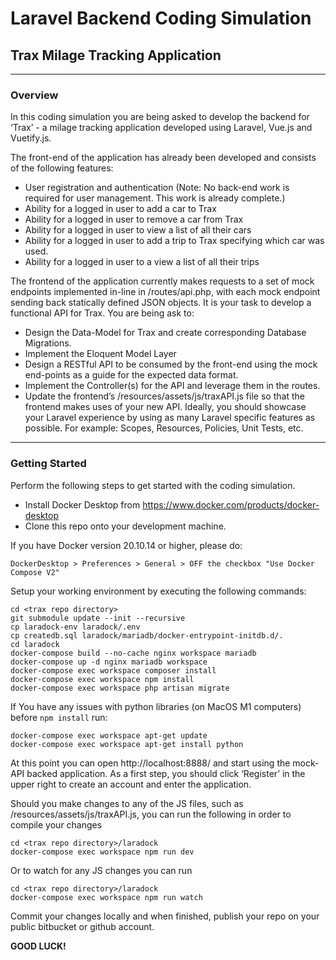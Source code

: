 # Laravel Backend Coding Simulation

## Trax Milage Tracking Application

---

### Overview

In this coding simulation you are being asked to develop the backend for ‘Trax’ - a milage tracking application
developed using Laravel, Vue.js and Vuetify.js.

The front-end of the application has already been developed and consists of the following features:

- User registration and authentication (Note: No back-end work is required for user management. This work is already
  complete.)
- Ability for a logged in user to add a car to Trax
- Ability for a logged in user to remove a car from Trax
- Ability for a logged in user to view a list of all their cars
- Ability for a logged in user to add a trip to Trax specifying which car was used.
- Ability for a logged in user to a view a list of all their trips

The frontend of the application currently makes requests to a set of mock endpoints implemented in-line in
/routes/api.php, with each mock endpoint sending back statically defined JSON objects. It is your task to develop a
functional API for Trax. You are being ask to:

- Design the Data-Model for Trax and create corresponding Database Migrations.
- Implement the Eloquent Model Layer
- Design a RESTful API to be consumed by the front-end using the mock end-points as a guide for the expected data
  format.
- Implement the Controller(s) for the API and leverage them in the routes.
- Update the frontend’s /resources/assets/js/traxAPI.js file so that the frontend makes uses of your new API. Ideally,
  you should showcase your Laravel experience by using as many Laravel specific features as possible. For example:
  Scopes, Resources, Policies, Unit Tests, etc.

---

### Getting Started

Perform the following steps to get started with the coding simulation.

- Install Docker Desktop from https://www.docker.com/products/docker-desktop
- Clone this repo onto your development machine.

If you have Docker version 20.10.14 or higher, please do:

```
DockerDesktop > Preferences > General > OFF the checkbox "Use Docker Compose V2"
```

Setup your working environment by executing the following commands:

```
cd <trax repo directory>
git submodule update --init --recursive
cp laradock-env laradock/.env
cp createdb.sql laradock/mariadb/docker-entrypoint-initdb.d/. 
cd laradock
docker-compose build --no-cache nginx workspace mariadb
docker-compose up -d nginx mariadb workspace
docker-compose exec workspace composer install
docker-compose exec workspace npm install
docker-compose exec workspace php artisan migrate
``` 

If You have any issues with python libraries (on MacOS M1 computers) before `npm install` run:

```
docker-compose exec workspace apt-get update
docker-compose exec workspace apt-get install python
```

At this point you can open http://localhost:8888/ and start using the mock-API backed application. As a first step, you
should click ‘Register’ in the upper right to create an account and enter the application.

Should you make changes to
any of the JS files, such as /resources/assets/js/traxAPI.js, you can run the following in order to compile your changes

```
cd <trax repo directory>/laradock
docker-compose exec workspace npm run dev 
```

Or to watch for any JS changes you can run

```
cd <trax repo directory>/laradock
docker-compose exec workspace npm run watch 
```

Commit your changes locally and when finished, publish your repo on your public bitbucket or github account.

**GOOD LUCK!**
